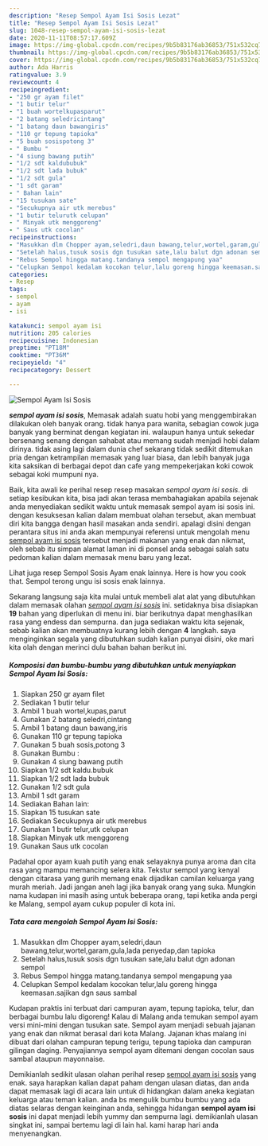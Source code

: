 ```yaml
---
description: "Resep Sempol Ayam Isi Sosis Lezat"
title: "Resep Sempol Ayam Isi Sosis Lezat"
slug: 1048-resep-sempol-ayam-isi-sosis-lezat
date: 2020-11-11T08:57:17.609Z
image: https://img-global.cpcdn.com/recipes/9b5b83176ab36853/751x532cq70/sempol-ayam-isi-sosis-foto-resep-utama.jpg
thumbnail: https://img-global.cpcdn.com/recipes/9b5b83176ab36853/751x532cq70/sempol-ayam-isi-sosis-foto-resep-utama.jpg
cover: https://img-global.cpcdn.com/recipes/9b5b83176ab36853/751x532cq70/sempol-ayam-isi-sosis-foto-resep-utama.jpg
author: Ada Harris
ratingvalue: 3.9
reviewcount: 4
recipeingredient:
- "250 gr ayam filet"
- "1 butir telur"
- "1 buah wortelkupasparut"
- "2 batang seledricintang"
- "1 batang daun bawangiris"
- "110 gr tepung tapioka"
- "5 buah sosispotong 3"
- " Bumbu "
- "4 siung bawang putih"
- "1/2 sdt kaldububuk"
- "1/2 sdt lada bubuk"
- "1/2 sdt gula"
- "1 sdt garam"
- " Bahan lain"
- "15 tusukan sate"
- "Secukupnya air utk merebus"
- "1 butir telurutk celupan"
- " Minyak utk menggoreng"
- " Saus utk cocolan"
recipeinstructions:
- "Masukkan dlm Chopper ayam,seledri,daun bawang,telur,wortel,garam,gula,lada penyedap,dan tapioka"
- "Setelah halus,tusuk sosis dgn tusukan sate,lalu balut dgn adonan sempol"
- "Rebus Sempol hingga matang.tandanya sempol mengapung yaa"
- "Celupkan Sempol kedalam kocokan telur,lalu goreng hingga keemasan.sajikan dgn saus sambal"
categories:
- Resep
tags:
- sempol
- ayam
- isi

katakunci: sempol ayam isi 
nutrition: 205 calories
recipecuisine: Indonesian
preptime: "PT18M"
cooktime: "PT36M"
recipeyield: "4"
recipecategory: Dessert

---
```



![Sempol Ayam Isi Sosis](https://img-global.cpcdn.com/recipes/9b5b83176ab36853/751x532cq70/sempol-ayam-isi-sosis-foto-resep-utama.jpg)

<b><i>sempol ayam isi sosis</i></b>, Memasak adalah suatu hobi yang menggembirakan dilakukan oleh banyak orang. tidak hanya para wanita, sebagian cowok juga banyak yang berminat dengan kegiatan ini. walaupun hanya untuk sekedar bersenang senang dengan sahabat atau memang sudah menjadi hobi dalam dirinya. tidak asing lagi dalam dunia chef sekarang tidak sedikit ditemukan pria dengan ketrampilan memasak yang luar biasa, dan lebih banyak juga kita saksikan di berbagai depot dan cafe yang mempekerjakan koki cowok sebagai koki mumpuni nya.

Baik, kita awali ke perihal resep resep masakan <i>sempol ayam isi sosis</i>. di setiap kesibukan kita, bisa jadi akan terasa membahagiakan apabila sejenak anda menyediakan sedikit waktu untuk memasak sempol ayam isi sosis ini. dengan kesuksesan kalian dalam membuat olahan tersebut, akan membuat diri kita bangga dengan hasil masakan anda sendiri. apalagi disini dengan perantara situs ini anda akan mempunyai referensi untuk mengolah menu <u>sempol ayam isi sosis</u> tersebut menjadi makanan yang enak dan nikmat, oleh sebab itu simpan alamat laman ini di ponsel anda sebagai salah satu pedoman kalian dalam memasak menu baru yang lezat.

Lihat juga resep Sempol Sosis Ayam enak lainnya. Here is how you cook that. Sempol terong ungu isi sosis enak lainnya.


Sekarang langsung saja kita mulai untuk membeli alat alat yang dibutuhkan dalam memasak olahan <u><i>sempol ayam isi sosis</i></u> ini. setidaknya bisa disiapkan <b>19</b> bahan yang diperlukan di menu ini. biar berikutnya dapat menghasilkan rasa yang endess dan sempurna. dan juga sediakan waktu kita sejenak, sebab kalian akan membuatnya kurang lebih dengan <b>4</b> langkah. saya menginginkan segala yang dibutuhkan sudah kalian punyai disini, oke mari kita olah dengan merinci dulu bahan bahan berikut ini.

<!--inarticleads1-->

##### Komposisi dan bumbu-bumbu yang dibutuhkan untuk menyiapkan Sempol Ayam Isi Sosis:

1. Siapkan 250 gr ayam filet
1. Sediakan 1 butir telur
1. Ambil 1 buah wortel,kupas,parut
1. Gunakan 2 batang seledri,cintang
1. Ambil 1 batang daun bawang,iris
1. Gunakan 110 gr tepung tapioka
1. Gunakan 5 buah sosis,potong 3
1. Gunakan  Bumbu :
1. Gunakan 4 siung bawang putih
1. Siapkan 1/2 sdt kaldu.bubuk
1. Siapkan 1/2 sdt lada bubuk
1. Gunakan 1/2 sdt gula
1. Ambil 1 sdt garam
1. Sediakan  Bahan lain:
1. Siapkan 15 tusukan sate
1. Sediakan Secukupnya air utk merebus
1. Gunakan 1 butir telur,utk celupan
1. Siapkan  Minyak utk menggoreng
1. Gunakan  Saus utk cocolan


Padahal opor ayam kuah putih yang enak selayaknya punya aroma dan cita rasa yang mampu memancing selera kita. Tekstur sempol yang kenyal dengan citarasa yang gurih memang enak dijadikan camilan keluarga yang murah meriah. Jadi jangan aneh lagi jika banyak orang yang suka. Mungkin nama kudapan ini masih asing untuk beberapa orang, tapi ketika anda pergi ke Malang, sempol ayam cukup populer di kota ini. 

<!--inarticleads2-->

##### Tata cara mengolah Sempol Ayam Isi Sosis:

1. Masukkan dlm Chopper ayam,seledri,daun bawang,telur,wortel,garam,gula,lada penyedap,dan tapioka
1. Setelah halus,tusuk sosis dgn tusukan sate,lalu balut dgn adonan sempol
1. Rebus Sempol hingga matang.tandanya sempol mengapung yaa
1. Celupkan Sempol kedalam kocokan telur,lalu goreng hingga keemasan.sajikan dgn saus sambal


Kudapan praktis ini terbuat dari campuran ayam, tepung tapioka, telur, dan berbagai bumbu lalu digoreng! Kalau di Malang anda temukan sempol ayam versi mini-mini dengan tusukan sate. Sempol ayam menjadi sebuah jajanan yang enak dan nikmat berasal dari kota Malang. Jajanan khas malang ini dibuat dari olahan campuran tepung terigu, tepung tapioka dan campuran gilingan daging. Penyajiannya sempol ayam ditemani dengan cocolan saus sambal ataupun mayonnaise. 

Demikianlah sedikit ulasan olahan perihal resep <u>sempol ayam isi sosis</u> yang enak. saya harapkan kalian dapat paham dengan ulasan diatas, dan anda dapat memasak lagi di acara lain untuk di hidangkan dalam aneka kegiatan keluarga atau teman kalian. anda bs mengulik bumbu bumbu yang ada diatas selaras dengan keinginan anda, sehingga hidangan <b>sempol ayam isi sosis</b> ini dapat menjadi lebih yummy dan sempurna lagi. demikianlah ulasan singkat ini, sampai bertemu lagi di lain hal. kami harap hari anda menyenangkan.
